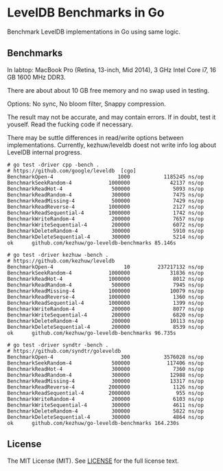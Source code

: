 # LevelDB Benchmarks in Go

Benchmark LevelDB implementations in Go using same logic.

## Benchmarks

In labtop: MacBook Pro (Retina, 13-inch, Mid 2014), 3 GHz Intel Core i7, 16 GB 1600 MHz DDR3.

There are about about 10 GB free memory and no swap used in testing.

Options: No sync, No bloom filter, Snappy compression.

The result may not be accurate, and may contain errors. If in doubt, test it youself. Read the fucking
code if necessary.

There may be suttle differences in read/write options between implementations.
Currently, kezhuw/leveldb doest not write info log about LevelDB internal progress.

```shell
# go test -driver cpp -bench .
# https://github.com/google/leveldb  [cgo]
BenchmarkOpen-4                     1000           1185245 ns/op
BenchmarkSeekRandom-4            1000000             42137 ns/op
BenchmarkReadHot-4                500000              5093 ns/op
BenchmarkReadRandom-4             300000              7475 ns/op
BenchmarkReadMissing-4            500000              7429 ns/op
BenchmarkReadReverse-4           1000000              2127 ns/op
BenchmarkReadSequential-4        1000000              1742 ns/op
BenchmarkWriteRandom-4            200000              7657 ns/op
BenchmarkWriteSequential-4        200000              6072 ns/op
BenchmarkDeleteRandom-4           300000              5910 ns/op
BenchmarkDeleteSequential-4       300000              5214 ns/op
ok      github.com/kezhuw/go-leveldb-benchmarks 85.146s
```

```shell
# go test -driver kezhuw -bench .
# https://github.com/kezhuw/leveldb
BenchmarkOpen-4                       10         237217132 ns/op
BenchmarkSeekRandom-4            1000000             31836 ns/op
BenchmarkReadHot-4               1000000              8012 ns/op
BenchmarkReadRandom-4             500000              7945 ns/op
BenchmarkReadMissing-4           1000000             10079 ns/op
BenchmarkReadReverse-4           1000000              1360 ns/op
BenchmarkReadSequential-4        1000000              1399 ns/op
BenchmarkWriteRandom-4            200000              8077 ns/op
BenchmarkWriteSequential-4        200000              6820 ns/op
BenchmarkDeleteRandom-4           200000             10113 ns/op
BenchmarkDeleteSequential-4       200000              8539 ns/op
ok      github.com/kezhuw/go-leveldb-benchmarks 96.735s
```

```shell
# go test -driver syndtr -bench .
# https://github.com/syndtr/goleveldb
BenchmarkOpen-4                      300           3576028 ns/op
BenchmarkSeekRandom-4             500000            117406 ns/op
BenchmarkReadHot-4                300000              7360 ns/op
BenchmarkReadRandom-4             300000             12988 ns/op
BenchmarkReadMissing-4            300000             13317 ns/op
BenchmarkReadReverse-4           2000000              1126 ns/op
BenchmarkReadSequential-4        2000000               955 ns/op
BenchmarkWriteRandom-4            200000              6103 ns/op
BenchmarkWriteSequential-4        300000              4611 ns/op
BenchmarkDeleteRandom-4           300000              5822 ns/op
BenchmarkDeleteSequential-4       300000              4864 ns/op
ok      github.com/kezhuw/go-leveldb-benchmarks 164.230s
```

## License
The MIT License (MIT). See [LICENSE](LICENSE) for the full license text.
